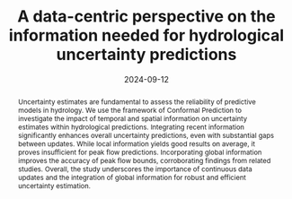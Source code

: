 ---
title: "A data-centric perspective on the information needed for hydrological uncertainty predictions"
date: 2024-09-12
publishDate:  2024-09-12
authors: ["**Andreas Auer**, Martin Gauch, Frederik Kratzert, Grey Nearing, Sepp Hochreiter, Daniel Klotz "]
publication_types: ["2"]
abstract: "Uncertainty estimates are fundamental to assess the reliability of predictive models in hydrology. We use the framework of Conformal Prediction to investigate the impact of temporal and spatial information on uncertainty estimates within hydrological predictions. Integrating recent information significantly enhances overall uncertainty predictions, even with substantial gaps between updates. While local information yields good results on average, it proves insufficient for peak flow predictions. Incorporating global information improves the accuracy of peak flow bounds, corroborating findings from related studies. Overall, the study underscores the importance of continuous data updates and the integration of global information for robust and efficient uncertainty estimation."
featured: true
publication: "Hydrol. Earth Syst. Sci. Discuss. (HESS)"
links:
  - icon_pack: ai
    icon: arxiv
    name: Paper
    url: 'https://hess.copernicus.org/articles/28/4099/2024/'
---